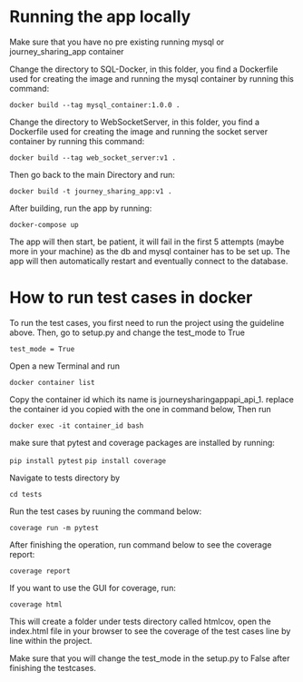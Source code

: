 # Running the app locally

Make sure that you have no pre existing running mysql or journey_sharing_app container

Change the directory to SQL-Docker, in this folder, you find a Dockerfile used for creating the image and running the mysql container by running this command:

`docker build --tag mysql_container:1.0.0 .`

Change the directory to WebSocketServer, in this folder, you find a Dockerfile used for creating the image and running the socket server container by running this command:

`docker build --tag web_socket_server:v1 .`

Then go back to the main Directory and run:

`docker build -t journey_sharing_app:v1 .`

After building, run the app by running:

`docker-compose up`

The app will then start, be patient, it will fail in the first 5 attempts (maybe more in your machine) as the db and mysql container has to be set up. The app will then automatically restart and eventually connect to the database.

# How to run test cases in docker

To run the test cases, you first need to run the project using the guideline above. Then, go to setup.py and change the test_mode to True

`test_mode = True`

Open a new Terminal and run

`docker container list`

Copy the container id which its name is journeysharingappapi_api_1. replace the container id you copied with the one in command below, Then run 

`docker exec -it container_id bash`

make sure that pytest and coverage packages are installed by running:

`pip install pytest`
`pip install coverage`

Navigate to tests directory by

`cd tests`

Run the test cases by ruuning the command below:

`coverage run -m pytest`

After finishing the operation, run command below to see the coverage report:

`coverage report`

If you want to use the GUI for coverage, run:

`coverage html`

This will create a folder under tests directory called htmlcov, open the index.html file in your browser to see the coverage of the test cases line by line within the project.

Make sure that you will change the test_mode in the setup.py to False after finishing the testcases.







